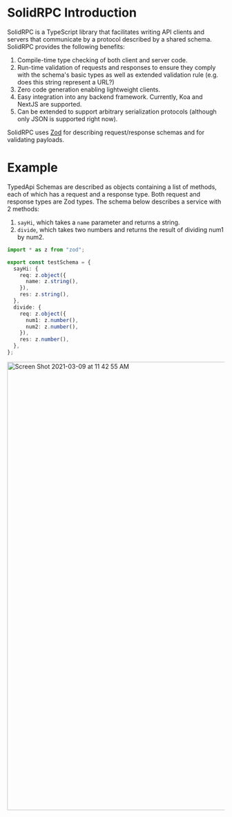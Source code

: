 # SolidRPC Introduction

SolidRPC is a TypeScript library that facilitates writing API clients and servers that communicate by a protocol described by a shared schema. SolidRPC provides the following benefits:

1. Compile-time type checking of both client and server code.
2. Run-time validation of requests and responses to ensure they comply with the schema's basic types as well as extended validation rule (e.g. does this string represent a URL?)
3. Zero code generation enabling lightweight clients.
4. Easy integration into any backend framework. Currently, Koa and NextJS are supported.
5. Can be extended to support arbitrary serialization protocols (although only JSON is supported right now).

SolidRPC uses [Zod](https://github.com/colinhacks/zod) for describing request/response schemas and for validating payloads.

# Example

TypedApi Schemas are described as objects containing a list of methods, each of which has a request and a response type. Both request and response types are Zod types. The schema below describes a service with 2 methods:

1.  `sayHi`, which takes a `name` parameter and returns a string.
2.  `divide`, which takes two numbers and returns the result of dividing num1 by num2.

```typescript
import * as z from "zod";

export const testSchema = {
  sayHi: {
    req: z.object({
      name: z.string(),
    }),
    res: z.string(),
  },
  divide: {
    req: z.object({
      num1: z.number(),
      num2: z.number(),
    }),
    res: z.number(),
  },
};
```
<img width="1036" alt="Screen Shot 2021-03-09 at 11 42 55 AM" src="https://user-images.githubusercontent.com/12111/110551046-a510a980-80e9-11eb-9d3c-6b24fdc3e086.png">
